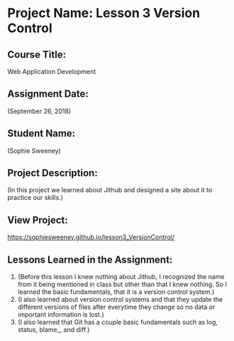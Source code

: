 # Project Name:  Lesson 3 Version Control


## Course Title:
Web Application Development

## Assignment Date:  
(September 26, 2018)

## Student Name:  
(Sophie Sweeney)

## Project Description:
(In this project we learned about Jithub and designed a site about it to practice our skills.)

## View Project:
https://sophiesweeney.github.io/lesson3_VersionControl/

## Lessons Learned in the Assignment:
1. (Before this lesson I knew nothing about Jithub, I recognized the name from it being mentioned in class but other than that I knew nothing. So I learned the basic fundamentals, that it is a version control system.)
2. (I also learned about version control systems and that they update the different versions of files after everytime they change so no data or important information is lost.)
3. (I also learned that Git has a couple basic fundamentals such as log, status, blame_, and diff.)

